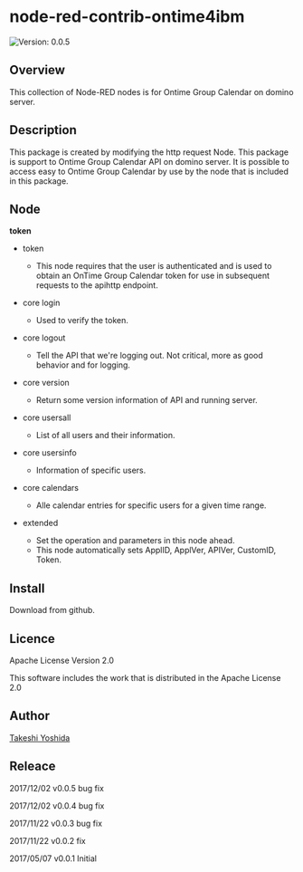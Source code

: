 # node-red-contrib-ontime4ibm

![Version: 0.0.5](https://img.shields.io/badge/Version-0.0.5-green.svg)


## Overview

This collection of Node-RED nodes is for Ontime Group Calendar on domino server.

## Description

This package is created by modifying the http request Node.
This package is support to Ontime Group Calendar API on domino server.
It is possible to access easy to Ontime Group Calendar by use by the node that is included in this package.


## Node

**token**

* token
  - This node requires that the user is authenticated and is used to obtain an OnTime Group Calendar token for use in subsequent requests to the apihttp endpoint.

* core login
  - Used to verify the token.

* core logout
  - Tell the API that we're logging out. Not critical, more as good behavior and for logging.

* core version
  - Return some version information of API and running server.

* core usersall
  - List of all users and their information.

* core usersinfo
  - Information of specific users.

* core calendars
  - Alle calendar entries for specific users for a given time range.

* extended
  - Set the operation and parameters in this node ahead.
  - This node automatically sets ApplID, ApplVer, APIVer, CustomID, Token.


## Install

Download from github.


## Licence

Apache License Version 2.0

This software includes the work that is distributed in the Apache License 2.0


## Author

[Takeshi Yoshida](https://github.com/chemp7)


## Releace

2017/12/02 v0.0.5 bug fix

2017/12/02 v0.0.4 bug fix

2017/11/22 v0.0.3 bug fix

2017/11/22 v0.0.2 fix

2017/05/07 v0.0.1 Initial
